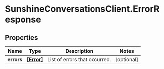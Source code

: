# SunshineConversationsClient.ErrorResponse

## Properties

Name | Type | Description | Notes
------------ | ------------- | ------------- | -------------
**errors** | [**[Error]**](Error.md) | List of errors that occurred. | [optional] 


